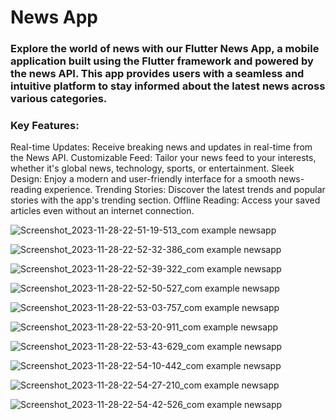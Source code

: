 # News App
### Explore the world of news with our Flutter News App, a mobile application built using the Flutter framework and powered by the news API. This app provides users with a seamless and intuitive platform to stay informed about the latest news across various categories.

### Key Features:

Real-time Updates: Receive breaking news and updates in real-time from the News API.
Customizable Feed: Tailor your news feed to your interests, whether it's global news, technology, sports, or entertainment.
Sleek Design: Enjoy a modern and user-friendly interface for a smooth news-reading experience.
Trending Stories: Discover the latest trends and popular stories with the app's trending section.
Offline Reading: Access your saved articles even without an internet connection.


![Screenshot_2023-11-28-22-51-19-513_com example newsapp](https://github.com/shahriar00/News-App/assets/70763173/9c58fe5a-81a1-4db2-a9bd-39fa441ec6a1)

![Screenshot_2023-11-28-22-52-32-386_com example newsapp](https://github.com/shahriar00/News-App/assets/70763173/8caf862d-72a8-4cb3-b26a-12c65bb1f93e)

![Screenshot_2023-11-28-22-52-39-322_com example newsapp](https://github.com/shahriar00/News-App/assets/70763173/9955d8f3-cd31-411d-b35a-ef6459b01612)


![Screenshot_2023-11-28-22-52-50-527_com example newsapp](https://github.com/shahriar00/News-App/assets/70763173/a81f60e5-4602-4e75-aa90-b2562f3ef3ee)


![Screenshot_2023-11-28-22-53-03-757_com example newsapp](https://github.com/shahriar00/News-App/assets/70763173/f0f5a116-96e8-43c6-b6c0-6dcdc3a13121)


![Screenshot_2023-11-28-22-53-20-911_com example newsapp](https://github.com/shahriar00/News-App/assets/70763173/2ba605e4-bf6f-4408-9210-2d2617c11122)


![Screenshot_2023-11-28-22-53-43-629_com example newsapp](https://github.com/shahriar00/News-App/assets/70763173/8ce8f29b-bb92-4fe5-aec3-089526c511cc)


![Screenshot_2023-11-28-22-54-10-442_com example newsapp](https://github.com/shahriar00/News-App/assets/70763173/3dc217ee-7a0f-4d29-8924-51fec10a1083)


![Screenshot_2023-11-28-22-54-27-210_com example newsapp](https://github.com/shahriar00/News-App/assets/70763173/eb7689b3-96d6-4895-8a65-79fc697c1845)


![Screenshot_2023-11-28-22-54-42-526_com example newsapp](https://github.com/shahriar00/News-App/assets/70763173/cd26073d-8096-44fd-b7ae-c18e1daec36c)
